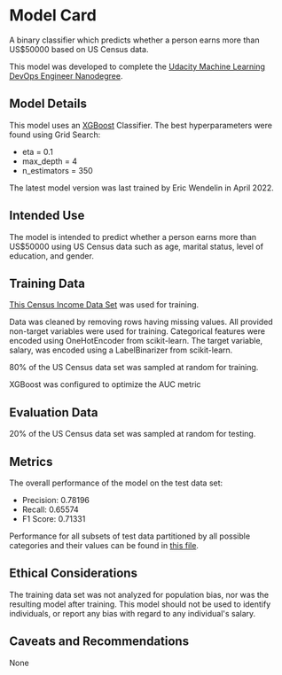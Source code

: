 # Model Card

A binary classifier which predicts whether a person earns more than US$50000 based on US Census data.

This model was developed to complete the [Udacity Machine Learning DevOps Engineer Nanodegree](https://www.udacity.com/course/machine-learning-dev-ops-engineer-nanodegree--nd0821).

## Model Details

This model uses an [XGBoost](https://xgboost.readthedocs.io/en/stable/) Classifier. The best hyperparameters were found using Grid Search:
 * eta = 0.1
 * max_depth = 4
 * n_estimators = 350

The latest model version was last trained by Eric Wendelin in April 2022.

## Intended Use

The model is intended to predict whether a person earns more than US$50000 using US Census data such as age, marital status, level of education, and gender.

## Training Data

[This Census Income Data Set](https://archive.ics.uci.edu/ml/datasets/census+income) was used for training.

Data was cleaned by removing rows having missing values.
All provided non-target variables were used for training.
Categorical features were encoded using OneHotEncoder from scikit-learn. 
The target variable, salary, was encoded using a LabelBinarizer from scikit-learn.

80% of the US Census data set was sampled at random for training.

XGBoost was configured to optimize the AUC metric

## Evaluation Data

20% of the US Census data set was sampled at random for testing.

## Metrics

The overall performance of the model on the test data set:

 * Precision: 0.78196
 * Recall: 0.65574
 * F1 Score: 0.71331

Performance for all subsets of test data partitioned by all possible categories and their values can be found in [this file](TODO).

## Ethical Considerations

The training data set was not analyzed for population bias, nor was the resulting model after training. 
This model should not be used to identify individuals, or report any bias with regard to any individual's salary. 


## Caveats and Recommendations

None